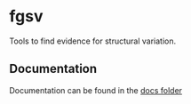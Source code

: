 # fgsv

Tools to find evidence for structural variation.

## Documentation

Documentation can be found in the [docs folder](docs/01_Introduction.md)
